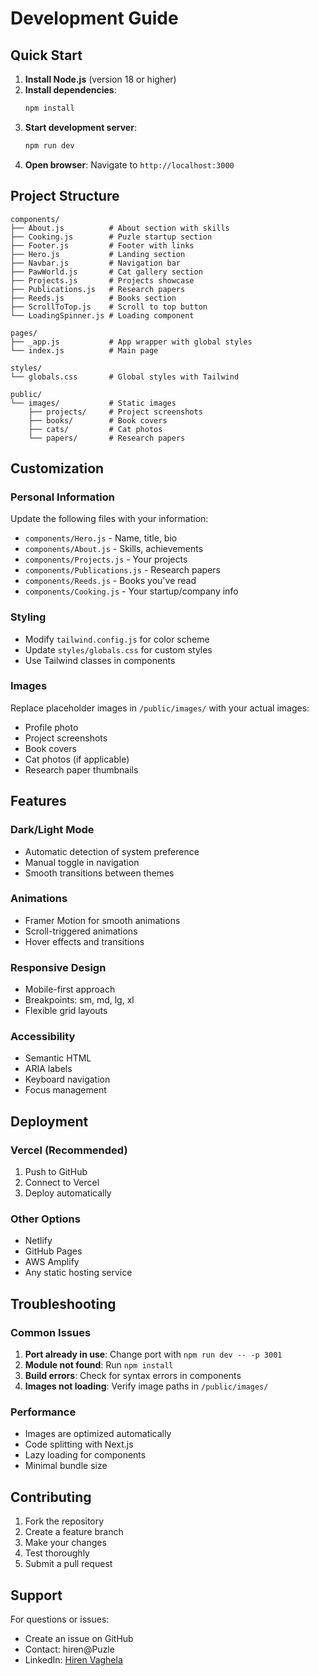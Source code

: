 # Development Guide

## Quick Start

1. **Install Node.js** (version 18 or higher)
2. **Install dependencies**:
   ```bash
   npm install
   ```
3. **Start development server**:
   ```bash
   npm run dev
   ```
4. **Open browser**: Navigate to `http://localhost:3000`

## Project Structure

```
components/
├── About.js          # About section with skills
├── Cooking.js        # Puzle startup section
├── Footer.js         # Footer with links
├── Hero.js           # Landing section
├── Navbar.js         # Navigation bar
├── PawWorld.js       # Cat gallery section
├── Projects.js       # Projects showcase
├── Publications.js   # Research papers
├── Reeds.js          # Books section
├── ScrollToTop.js    # Scroll to top button
└── LoadingSpinner.js # Loading component

pages/
├── _app.js           # App wrapper with global styles
└── index.js          # Main page

styles/
└── globals.css       # Global styles with Tailwind

public/
└── images/           # Static images
    ├── projects/     # Project screenshots
    ├── books/        # Book covers
    ├── cats/         # Cat photos
    └── papers/       # Research papers
```

## Customization

### Personal Information
Update the following files with your information:
- `components/Hero.js` - Name, title, bio
- `components/About.js` - Skills, achievements
- `components/Projects.js` - Your projects
- `components/Publications.js` - Research papers
- `components/Reeds.js` - Books you've read
- `components/Cooking.js` - Your startup/company info

### Styling
- Modify `tailwind.config.js` for color scheme
- Update `styles/globals.css` for custom styles
- Use Tailwind classes in components

### Images
Replace placeholder images in `/public/images/` with your actual images:
- Profile photo
- Project screenshots
- Book covers
- Cat photos (if applicable)
- Research paper thumbnails

## Features

### Dark/Light Mode
- Automatic detection of system preference
- Manual toggle in navigation
- Smooth transitions between themes

### Animations
- Framer Motion for smooth animations
- Scroll-triggered animations
- Hover effects and transitions

### Responsive Design
- Mobile-first approach
- Breakpoints: sm, md, lg, xl
- Flexible grid layouts

### Accessibility
- Semantic HTML
- ARIA labels
- Keyboard navigation
- Focus management

## Deployment

### Vercel (Recommended)
1. Push to GitHub
2. Connect to Vercel
3. Deploy automatically

### Other Options
- Netlify
- GitHub Pages
- AWS Amplify
- Any static hosting service

## Troubleshooting

### Common Issues
1. **Port already in use**: Change port with `npm run dev -- -p 3001`
2. **Module not found**: Run `npm install`
3. **Build errors**: Check for syntax errors in components
4. **Images not loading**: Verify image paths in `/public/images/`

### Performance
- Images are optimized automatically
- Code splitting with Next.js
- Lazy loading for components
- Minimal bundle size

## Contributing

1. Fork the repository
2. Create a feature branch
3. Make your changes
4. Test thoroughly
5. Submit a pull request

## Support

For questions or issues:
- Create an issue on GitHub
- Contact: hiren@Puzle
- LinkedIn: [Hiren Vaghela](https://www.linkedin.com/in/hirenvaghela/)
